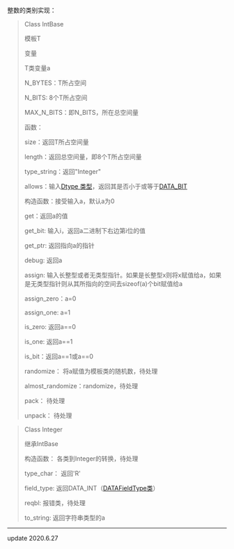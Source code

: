 整数的类别实现：

>Class IntBase
>
>模板T
>
>变量
>
>T类变量a
>
>N_BYTES：T所占空间
>
>N_BITS: 8个T所占空间
>
>MAX_N_BITS：即N_BITS，所在总空间量
>
>函数：
>
>size：返回T所占空间量
>
>length：返回总空间量，即8个T所占空间量
>
>type_string：返回"Integer"
>
>allows：输入[Dtype 类型](field_types_h.md)，返回其是否小于或等于[DATA_BIT](field_types_h.md)
>
>构造函数：接受输入a，默认a为0
>
>get：返回a的值
>
>get_bit: 输入i，返回a二进制下右边第i位的值
>
>get_ptr: 返回指向a的指针
>
>debug: 返回a
>
>assign: 输入长整型或者无类型指针。如果是长整型x则将x赋值给a，如果是无类型指针则从其所指向的空间去sizeof(a)个bit赋值给a
>
>assign_zero：a=0
>
>assign_one: a=1
>
>is_zero: 返回a==0
>
>is_one: 返回a==1
>
>is_bit：返回a==1或a==0
>
>randomize： 将a赋值为模板类的随机数，待处理
>
>almost_randomize：randomize，待处理
>
>pack： 待处理
>
>unpack： 待处理

>Class Integer
>
>继承IntBase
>
>构造函数： 各类到Integer的转换，待处理
>
>type_char： 返回'R'
>
>field_type: 返回DATA_INT（[DATAFieldType类](field_type_h.md)）
>
>reqbl: 报错类，待处理
>
>to_string: 返回字符串类型的a



***

update 2020.6.27